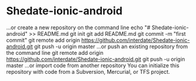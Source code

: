 # Shedate-ionic-android

…or create a new repository on the command line
echo "# Shedate-ionic-android" >> README.md
git init
git add README.md
git commit -m "first commit"
git remote add origin https://github.com/interdate/Shedate-ionic-android.git
git push -u origin master
…or push an existing repository from the command line
git remote add origin https://github.com/interdate/Shedate-ionic-android.git
git push -u origin master
…or import code from another repository
You can initialize this repository with code from a Subversion, Mercurial, or TFS project.
